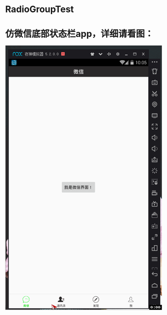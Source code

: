 # RadioGroupTest
# 仿微信底部状态栏app，详细请看图：
![img](https://github.com/qq153471503/RadioGroupTestWeiXin/blob/master/1.gif)
